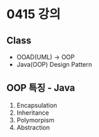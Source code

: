 # 0415 강의
## Class
- OOAD(UML) -> OOP
- Java(OOP) Design Pattern

## OOP 특징 - Java
1. Encapsulation
2. Inheritance
3. Polymorpism
4. Abstraction